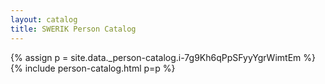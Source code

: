 ```yaml
---
layout: catalog
title: SWERIK Person Catalog
---
```

{% assign p = site.data._person-catalog.i-7g9Kh6qPpSFyyYgrWimtEm %}
{% include person-catalog.html p=p %}

